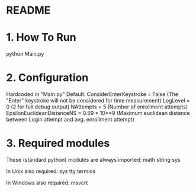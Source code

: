 # README

# 1. How To Run

python Main.py

# 2. Configuration

Hardcoded in "Main.py"
Default:
ConsiderEnterKeystroke = False              (The "Enter" keystroke will not be considered for time measurement)
LogLevel = 0                                (2 for full debug output)
NAttempts = 5                               (Number of enrollment attempts)
EpsilonEuclideanDistanceNS = 0.69 * 10**9   (Maximum euclidean distance between Login attempt and avg. enrollment attempt)

# 3. Required modules

These (standard python) modules are always imported:
math
string
sys

In Unix also required:
sys
tty
termios

In Windows also required:
msvcrt